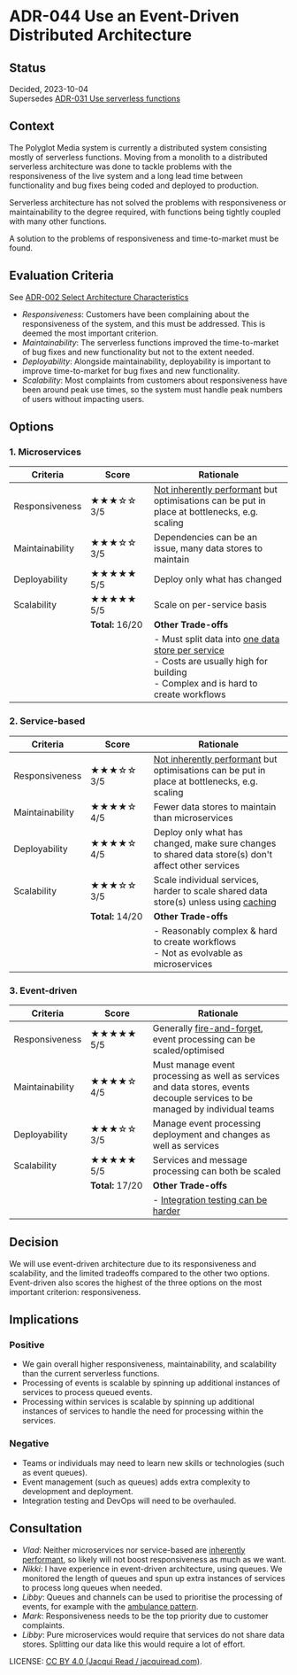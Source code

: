 # ADR-044 Use an Event-Driven Distributed Architecture

## Status
Decided, 2023-10-04  
Supersedes [ADR-031 Use serverless functions](https://link-to-superseded-ADR)

## Context
The Polyglot Media system is currently a distributed system consisting mostly of serverless functions. Moving from a monolith to a distributed serverless architecture was done to tackle problems with the responsiveness of the live system and a long lead time between functionality and bug fixes being coded and deployed to production.

Serverless architecture has not solved the problems with responsiveness or maintainability to the degree required, with functions being tightly coupled with many other functions.

A solution to the problems of responsiveness and time-to-market must be found.

## Evaluation Criteria
See [ADR-002 Select Architecture Characteristics](https://link-to-ADR-002)

- _Responsiveness_: Customers have been complaining about the responsiveness of the system, and this must be addressed. This is deemed the most important criterion.
- _Maintainability_: The serverless functions improved the time-to-market of bug fixes and new functionality but not to the extent needed.
- _Deployability_: Alongside maintainability, deployability is important to improve time-to-market for bug fixes and new functionality.
- _Scalability_: Most complaints from customers about responsiveness have been around peak use times, so the system must handle peak numbers of users without impacting users.

## Options
### 1. Microservices
| Criteria        | Score            | Rationale                                                                                                                                                                     |
| --------------- | ---------------- | ----------------------------------------------------------------------------------------------------------------------------------------------------------------------------- |
| Responsiveness  | ★★★☆☆ 3/5        | [Not inherently performant](https://link-to-reference-info) but optimisations can be put in place at bottlenecks, e.g. scaling                                                |
| Maintainability | ★★★☆☆ 3/5        | Dependencies can be an issue, many data stores to maintain                                                                                                                    |
| Deployability   | ★★★★★ 5/5        | Deploy only what has changed                                                                                                                                                  |
| Scalability     | ★★★★★ 5/5        | Scale on per-service basis                                                                                                                                                    |
|                 | **Total:** 16/20 | **Other Trade-offs**                                                                                                                                                          |
|                 |                  | - Must split data into [one data store per service](https://link-to-reference-info) <br/>- Costs are usually high for building <br/>- Complex and is hard to create workflows |

### 2. Service-based
| Criteria        | Score            | Rationale                                                                                                                      |
| --------------- | ---------------- | ------------------------------------------------------------------------------------------------------------------------------ |
| Responsiveness  | ★★★☆☆ 3/5        | [Not inherently performant](https://link-to-reference-info) but optimisations can be put in place at bottlenecks, e.g. scaling |
| Maintainability | ★★★★☆ 4/5        | Fewer data stores to maintain than microservices                                                                               |
| Deployability   | ★★★★☆ 4/5        | Deploy only what has changed, make sure changes to shared data store(s) don't affect other services                            |
| Scalability     | ★★★☆☆ 3/5        | Scale individual services, harder to scale shared data store(s) unless using [caching](https://link-to-reference-info)         |
|                 | **Total:** 14/20 | **Other Trade-offs**                                                                                                           |
|                 |                  | - Reasonably complex & hard to create workflows <br/>- Not as evolvable as microservices                                       |

### 3. Event-driven
| Criteria        | Score            | Rationale                                                                                                                    |
| --------------- | ---------------- | ---------------------------------------------------------------------------------------------------------------------------- |
| Responsiveness  | ★★★★★ 5/5        | Generally [fire-and-forget](https://link-to-reference-info), event processing can be scaled/optimised                        |
| Maintainability | ★★★★☆ 4/5        | Must manage event processing as well as services and data stores, events decouple services to be managed by individual teams |
| Deployability   | ★★★☆☆ 3/5        | Manage event processing deployment and changes as well as services                                                           |
| Scalability     | ★★★★★ 5/5        | Services and message processing can both be scaled                                                                           |
|                 | **Total:** 17/20 | **Other Trade-offs**                                                                                                         |
|                 |                  | - [Integration testing can be harder](https://link-to-reference-info)                                                        |

## Decision
We will use event-driven architecture due to its responsiveness and scalability, and the limited tradeoffs compared to the other two options. Event-driven also scores the highest of the three options on the most important criterion: responsiveness.

## Implications
### Positive
- We gain overall higher responsiveness, maintainability, and scalability than the current serverless functions.
- Processing of events is scalable by spinning up additional instances of services to process queued events.
- Processing within services is scalable by spinning up additional instances of services to handle the need for processing within the services.

### Negative
- Teams or individuals may need to learn new skills or technologies (such as event queues).
- Event management (such as queues) adds extra complexity to development and deployment.
- Integration testing and DevOps will need to be overhauled.

## Consultation
- _Vlad_: Neither microservices nor service-based are [inherently performant](https://link-to-reference-info), so likely will not boost responsiveness as much as we want.
- _Nikki_: I have experience in event-driven architecture, using queues. We monitored the length of queues and spun up extra instances of services to process long queues when needed.
- _Libby_: Queues and channels can be used to prioritise the processing of events, for example with the [ambulance pattern](https://link-to-reference-info).
- _Mark_: Responsiveness needs to be the top priority due to customer complaints.
- _Libby_: Pure microservices would require that services do not share data stores. Splitting our data like this would require a lot of effort.

LICENSE: [CC BY 4.0 (Jacqui Read / jacquiread.com)](https://creativecommons.org/licenses/by/4.0/).
